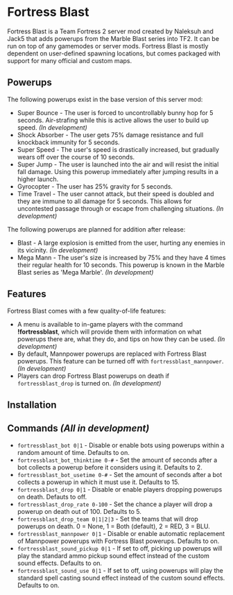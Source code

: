 Fortress Blast
==============

Fortress Blast is a Team Fortress 2 server mod created by Naleksuh and Jack5 that adds powerups from the Marble Blast series into TF2. It can be run on top of any gamemodes or server mods. Fortress Blast is mostly dependent on user-defined spawning locations, but comes packaged with support for many official and custom maps.

Powerups
--------

The following powerups exist in the base version of this server mod:

- Super Bounce - The user is forced to uncontrollably bunny hop for 5 seconds. Air-strafing while this is active allows the user to build up speed. *(In development)*
- Shock Absorber - The user gets 75% damage resistance and full knockback immunity for 5 seconds.
- Super Speed - The user's speed is drastically increased, but gradually wears off over the course of 10 seconds.
- Super Jump - The user is launched into the air and will resist the initial fall damage. Using this powerup immediately after jumping results in a higher launch.
- Gyrocopter - The user has 25% gravity for 5 seconds.
- Time Travel - The user cannot attack, but their speed is doubled and they are immune to all damage for 5 seconds. This allows for uncontested passage through or escape from challenging situations. *(In development)*

The following powerups are planned for addition after release:

- Blast - A large explosion is emitted from the user, hurting any enemies in its vicinity. *(In development)*
- Mega Mann - The user's size is increased by 75% and they have 4 times their regular health for 10 seconds. This powerup is known in the Marble Blast series as 'Mega Marble'. *(In development)*

Features
--------

Fortress Blast comes with a few quality-of-life features:

- A menu is available to in-game players with the command **!fortressblast**, which will provide them with information on what powerups there are, what they do, and tips on how they can be used. *(In development)*
- By default, Mannpower powerups are replaced with Fortress Blast powerups. This feature can be turned off with `fortressblast_mannpower`. *(In development)*
- Players can drop Fortress Blast powerups on death if `fortressblast_drop` is turned on. *(In development)*

Installation
------------

<installation guide required here>

Commands *(All in development)*
--------

- `fortressblast_bot 0|1` - Disable or enable bots using powerups within a random amount of time. Defaults to on.
- `fortressblast_bot_thinktime 0-#` - Set the amount of seconds after a bot collects a powerup before it considers using it. Defaults to 2.
- `fortressblast_bot_usetime 0-#` - Set the amount of seconds after a bot collects a powerup in which it must use it. Defaults to 15.
- `fortressblast_drop 0|1` - Disable or enable players dropping powerups on death. Defauts to off.
- `fortressblast_drop_rate 0-100` - Set the chance a player will drop a powerup on death out of 100. Defaults to 5.
- `fortressblast_drop_team 0|1|2|3` - Set the teams that will drop powerups on death. 0 = None, 1 = Both (default), 2 = RED, 3 = BLU.
- `fortressblast_mannpower 0|1` - Disable or enable automatic replacement of Mannpower powerups with Fortress Blast powerups. Defaults to on.
- `fortressblast_sound_pickup 0|1` - If set to off, picking up powerups will play the standard ammo pickup sound effect instead of the custom sound effects. Defaults to on.
- `fortressblast_sound_use 0|1` - If set to off, using powerups will play the standard spell casting sound effect instead of the custom sound effects. Defaults to on.
